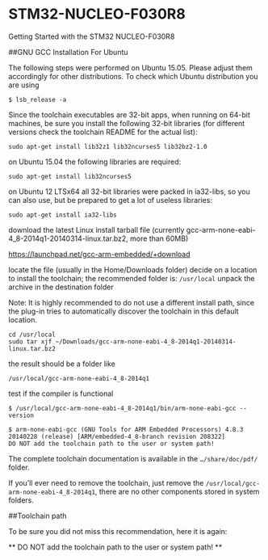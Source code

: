 # STM32-NUCLEO-F030R8
Getting Started with the STM32 NUCLEO-F030R8

##GNU GCC Installation For Ubuntu

The following steps were performed on Ubuntu 15.05. Please adjust them accordingly for other distributions. To check which Ubuntu distribution you are using

``` 
$ lsb_release -a 
```

Since the toolchain executables are 32-bit apps, when running on 64-bit machines, be sure you install the following 32-bit libraries (for different versions check the toolchain README for the actual list):

```
sudo apt-get install lib32z1 lib32ncurses5 lib32bz2-1.0
```

on Ubuntu 15.04 the following libraries are required:
```
sudo apt-get install lib32ncurses5
```
on Ubuntu 12 LTSx64 all 32-bit libraries were packed in ia32-libs, so you can also use, but be prepared to get a lot of useless libraries:
```
sudo apt-get install ia32-libs
```
download the latest Linux install tarball file (currently gcc-arm-none-eabi-4_8-2014q1-20140314-linux.tar.bz2, more than 60MB)

https://launchpad.net/gcc-arm-embedded/+download

locate the file (usually in the Home/Downloads  folder)
decide on a location to install the toolchain; the recommended folder is: ``` /usr/local ```
unpack the archive in the destination folder

Note: It is highly recommended to do not use a different install path, since the plug-in tries to automatically discover the toolchain in this default location.
```
cd /usr/local
sudo tar xjf ~/Downloads/gcc-arm-none-eabi-4_8-2014q1-20140314-linux.tar.bz2
```
the result should be a folder like 
```
/usr/local/gcc-arm-none-eabi-4_8-2014q1
```
test if the compiler is functional
```
$ /usr/local/gcc-arm-none-eabi-4_8-2014q1/bin/arm-none-eabi-gcc --version
```

```
$ arm-none-eabi-gcc (GNU Tools for ARM Embedded Processors) 4.8.3 20140228 (release) [ARM/embedded-4_8-branch revision 208322]
DO NOT add the toolchain path to the user or system path!
```

The complete toolchain documentation is available in the 
```…/share/doc/pdf/``` folder.

If you’ll ever need to remove the toolchain, just remove the ```/usr/local/gcc-arm-none-eabi-4_8-2014q1```, there are no other components stored in system folders.

##Toolchain path

To be sure you did not miss this recommendation, here it is again:

** DO NOT add the toolchain path to the user or system path! **

